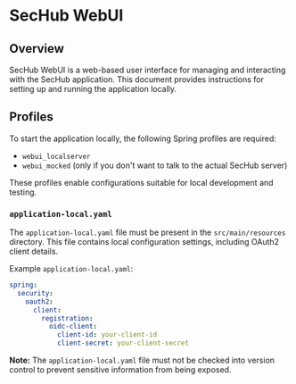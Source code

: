 <!-- SPDX-License-Identifier: MIT -->

# SecHub WebUI

## Overview

SecHub WebUI is a web-based user interface for managing and interacting with the SecHub application. This document provides instructions for setting up and running the application locally.

## Profiles

To start the application locally, the following Spring profiles are required:

- `webui_localserver`
- `webui_mocked` (only if you don't want to talk to the actual SecHub server)

These profiles enable configurations suitable for local development and testing.

### `application-local.yaml`

The `application-local.yaml` file must be present in the `src/main/resources` directory. This file contains local configuration settings, including OAuth2 client details.

Example `application-local.yaml`:

```yaml
spring:
  security:
    oauth2:
      client:
        registration:
          oidc-client:
            client-id: your-client-id
            client-secret: your-client-secret
```

**Note:** The `application-local.yaml` file must not be checked into version control to prevent sensitive information from being exposed.

